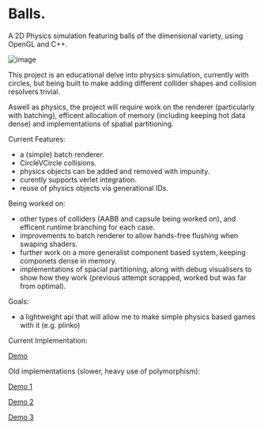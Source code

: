 # Balls.

A 2D Physics simulation featuring balls of the dimensional variety, using OpenGL and C++.

![image](https://user-images.githubusercontent.com/57671477/228808149-4036aa24-d8c4-4419-a84b-aebdbe0511d0.png)

This project is an educational delve into physics simulation, currently with circles, but being built to make adding different collider shapes and collision resolvers trivial.

Aswell as physics, the project will require work on the renderer (particularly with batching), efficent allocation of memory (including keeping hot data dense) and implementations of spatial partitioning.

Current Features:

- a (simple) batch renderer.
- CircleVCircle collisions.
- physics objects can be added and removed with impunity.
- curently supports verlet integration.
- reuse of physics objects via generational IDs.

Being worked on:

- other types of colliders (AABB and capsule being worked on), and efficent runtime branching for each case.
- improvements to batch renderer to allow hands-free flushing when swaping shaders.
- further work on a more generalist component based system, keeping componets dense in memory.
- implementations of spacial partitioning, along with debug visualisers to show how they work (previous attempt scrapped, worked but was far from optimal).

Goals:

- a lightweight api that will allow me to make simple physics based games with it (e.g. plinko)

Current Implementation:

[Demo](https://www.youtube.com/watch?v=aLWAK1GmBm4)

Old implementations (slower, heavy use of polymorphism):

[Demo 1](https://www.youtube.com/watch?v=aFJUTtJ7iYU)

[Demo 2](https://www.youtube.com/watch?v=AKmfHvteXos)

[Demo 3](https://www.youtube.com/watch?v=ac58XjFSvl4)
